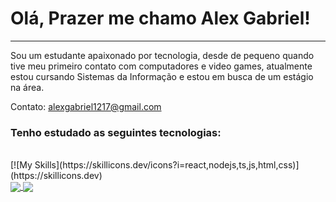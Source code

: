 
<h1>Olá, Prazer me chamo Alex Gabriel!</h1>
<hr>

Sou um estudante apaixonado por tecnologia, desde de pequeno quando tive meu primeiro contato com computadores e video games, atualmente estou cursando Sistemas da Informação e estou em busca de um estágio na área.

Contato: alexgabriel1217@gmail.com

<h3>Tenho estudado as seguintes tecnologias:</h3> <br>
[![My Skills](https://skillicons.dev/icons?i=react,nodejs,ts,js,html,css)](https://skillicons.dev)
<br>
<a href="#">
  <img align="center" src="https://github-readme-stats.vercel.app/api/top-langs/?username=AlexGabrielSilveira&layout=compact&langs_count=7&theme=tokyonight" />
</a>
<a href="#">
  <img align="center" src="https://github-readme-stats.vercel.app/api?username=AlexGabrielSilveira&theme=tokyonight" />
</a>

